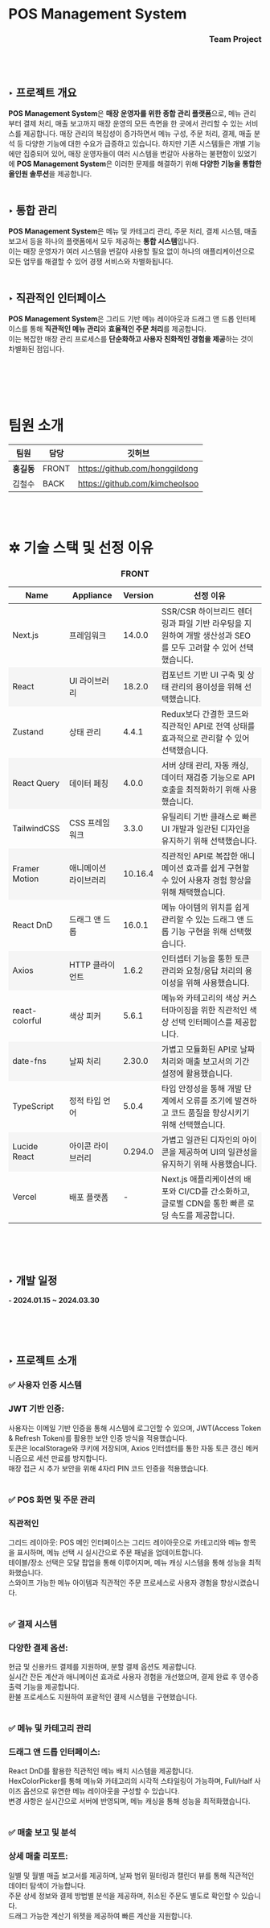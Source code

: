 <div align="left">
  
  # POS Management System
</div>

### <div align="right"><b>Team Project</b></div>
<br><br>
## ‣ 프로젝트 개요
<div align="center"></div>
<b>POS Management System</b>은 <b>매장 운영자를 위한 종합 관리 플랫폼</b>으로, 메뉴 관리부터 결제 처리, 매출 보고까지 매장 운영의 모든 측면을 한 곳에서 관리할 수 있는 서비스를 제공합니다.
매장 관리의 복잡성이 증가하면서 메뉴 구성, 주문 처리, 결제, 매출 분석 등 다양한 기능에 대한 수요가 급증하고 있습니다.
하지만 기존 시스템들은 개별 기능에만 집중되어 있어, 매장 운영자들이 여러 시스템을 번갈아 사용하는 불편함이 있었기에 <b>POS Management System</b>은 이러한 문제를 해결하기 위해 <b>다양한 기능을 통합한 올인원 솔루션</b>을 제공합니다. 
<br><br>

## ‣ 통합 관리 <br>
<b>POS Management System</b>은 메뉴 및 카테고리 관리, 주문 처리, 결제 시스템, 매출 보고서 등을 하나의 플랫폼에서 모두 제공하는 <b>통합 시스템</b>입니다. <br>
이는 매장 운영자가 여러 시스템을 번갈아 사용할 필요 없이 하나의 애플리케이션으로 모든 업무를 해결할 수 있어 경쟁 서비스와 차별화됩니다.
<br><br>

## ‣ 직관적인 인터페이스 <br>
<b>POS Management System</b>은 그리드 기반 메뉴 레이아웃과 드래그 앤 드롭 인터페이스를 통해 <b>직관적인 메뉴 관리</b>와 <b>효율적인 주문 처리</b>를 제공합니다. <br>
이는 복잡한 매장 관리 프로세스를 <b>단순화하고 사용자 친화적인 경험을 제공</b>하는 것이 차별화된 점입니다.

<br><br><br><br>
# 팀원 소개
|팀원|담당|깃허브|
|:---:|---|---|
|<b>홍길동</b>|FRONT|https://github.com/honggildong|
|김철수|BACK|https://github.com/kimcheolsoo|

<br><br>
# ✲ 기술 스택 및 선정 이유
<div align="center">

### FRONT
<table>
  <thead>
    <tr>
      <th>Name</th>
      <th>Appliance</th>
      <th>Version</th>
      <th>선정 이유</th>
    </tr>
  </thead>
  <tbody>
    <tr>
      <td>Next.js</td>
      <td>프레임워크</td>
      <td>14.0.0</td>
      <td>SSR/CSR 하이브리드 렌더링과 파일 기반 라우팅을 지원하여 개발 생산성과 SEO를 모두 고려할 수 있어 선택했습니다.</td>
    </tr>
    <tr style="background-color: #f5f5f5;">
      <td>React</td>
      <td>UI 라이브러리</td>
      <td>18.2.0</td>
      <td>컴포넌트 기반 UI 구축 및 상태 관리의 용이성을 위해 선택했습니다.</td>
    </tr>
    <tr>
      <td>Zustand</td>
      <td>상태 관리</td>
      <td>4.4.1</td>
      <td>Redux보다 간결한 코드와 직관적인 API로 전역 상태를 효과적으로 관리할 수 있어 선택했습니다.</td>
    </tr>
    <tr style="background-color: #f5f5f5;">
      <td>React Query</td>
      <td>데이터 페칭</td>
      <td>4.0.0</td>
      <td>서버 상태 관리, 자동 캐싱, 데이터 재검증 기능으로 API 호출을 최적화하기 위해 사용했습니다.</td>
    </tr>
    <tr>
      <td>TailwindCSS</td>
      <td>CSS 프레임워크</td>
      <td>3.3.0</td>
      <td>유틸리티 기반 클래스로 빠른 UI 개발과 일관된 디자인을 유지하기 위해 선택했습니다.</td>
    </tr>
    <tr style="background-color: #f5f5f5;">
      <td>Framer Motion</td>
      <td>애니메이션 라이브러리</td>
      <td>10.16.4</td>
      <td>직관적인 API로 복잡한 애니메이션 효과를 쉽게 구현할 수 있어 사용자 경험 향상을 위해 채택했습니다.</td>
    </tr>
    <tr>
      <td>React DnD</td>
      <td>드래그 앤 드롭</td>
      <td>16.0.1</td>
      <td>메뉴 아이템의 위치를 쉽게 관리할 수 있는 드래그 앤 드롭 기능 구현을 위해 선택했습니다.</td>
    </tr>
    <tr style="background-color: #f5f5f5;">
      <td>Axios</td>
      <td>HTTP 클라이언트</td>
      <td>1.6.2</td>
      <td>인터셉터 기능을 통한 토큰 관리와 요청/응답 처리의 용이성을 위해 사용했습니다.</td>
    </tr>
    <tr>
      <td>react-colorful</td>
      <td>색상 피커</td>
      <td>5.6.1</td>
      <td>메뉴와 카테고리의 색상 커스터마이징을 위한 직관적인 색상 선택 인터페이스를 제공합니다.</td>
    </tr>
    <tr style="background-color: #f5f5f5;">
      <td>date-fns</td>
      <td>날짜 처리</td>
      <td>2.30.0</td>
      <td>가볍고 모듈화된 API로 날짜 처리와 매출 보고서의 기간 설정에 활용했습니다.</td>
    </tr>
    <tr>
      <td>TypeScript</td>
      <td>정적 타입 언어</td>
      <td>5.0.4</td>
      <td>타입 안정성을 통해 개발 단계에서 오류를 조기에 발견하고 코드 품질을 향상시키기 위해 선택했습니다.</td>
    </tr>
    <tr style="background-color: #f5f5f5;">
      <td>Lucide React</td>
      <td>아이콘 라이브러리</td>
      <td>0.294.0</td>
      <td>가볍고 일관된 디자인의 아이콘을 제공하여 UI의 일관성을 유지하기 위해 사용했습니다.</td>
    </tr>
    <tr>
      <td>Vercel</td>
      <td>배포 플랫폼</td>
      <td>-</td>
      <td>Next.js 애플리케이션의 배포와 CI/CD를 간소화하고, 글로벌 CDN을 통한 빠른 로딩 속도를 제공합니다.</td>
    </tr>
  </tbody>
</table>
</div>
<br><br><br>


  
## ‣ 개발 일정
<b>- 2024.01.15 ~ 2024.03.30</b>

  <br>
  <br>
  <br>
  



## ‣ 프로젝트 소개
  
### ✅ 사용자 인증 시스템

### JWT 기반 인증:
사용자는 이메일 기반 인증을 통해 시스템에 로그인할 수 있으며, JWT(Access Token & Refresh Token)를 활용한 보안 인증 방식을 적용했습니다. <br>
토큰은 localStorage와 쿠키에 저장되며, Axios 인터셉터를 통한 자동 토큰 갱신 메커니즘으로 세션 만료를 방지합니다. <br>
매장 접근 시 추가 보안을 위해 4자리 PIN 코드 인증을 적용했습니다. <br><br>

### ✅ POS 화면 및 주문 관리

### 직관적인
 그리드 레이아웃: 
POS 메인 인터페이스는 그리드 레이아웃으로 카테고리와 메뉴 항목을 표시하며, 메뉴 선택 시 실시간으로 주문 패널을 업데이트합니다. <br>
테이블/장소 선택은 모달 팝업을 통해 이루어지며, 메뉴 캐싱 시스템을 통해 성능을 최적화했습니다. <br>
스와이프 가능한 메뉴 아이템과 직관적인 주문 프로세스로 사용자 경험을 향상시켰습니다. <br><br>
  
### ✅ 결제 시스템

### 다양한 결제 옵션: 
현금 및 신용카드 결제를 지원하며, 분할 결제 옵션도 제공합니다. <br>
실시간 잔돈 계산과 애니메이션 효과로 사용자 경험을 개선했으며, 결제 완료 후 영수증 출력 기능을 제공합니다. <br>
환불 프로세스도 지원하여 포괄적인 결제 시스템을 구현했습니다. <br><br>
  
### ✅ 메뉴 및 카테고리 관리

### 드래그 앤 드롭 인터페이스: 
React DnD를 활용한 직관적인 메뉴 배치 시스템을 제공합니다. <br>
HexColorPicker를 통해 메뉴와 카테고리의 시각적 스타일링이 가능하며, Full/Half 사이즈 옵션으로 유연한 메뉴 레이아웃을 구성할 수 있습니다. <br>
변경 사항은 실시간으로 서버에 반영되며, 메뉴 캐싱을 통해 성능을 최적화했습니다. <br><br>

### ✅ 매출 보고 및 분석

### 상세 매출 리포트: 
일별 및 월별 매출 보고서를 제공하며, 날짜 범위 필터링과 캘린더 뷰를 통해 직관적인 데이터 탐색이 가능합니다. <br>
주문 상세 정보와 결제 방법별 분석을 제공하며, 취소된 주문도 별도로 확인할 수 있습니다. <br>
드래그 가능한 계산기 위젯을 제공하여 빠른 계산을 지원합니다. <br><br><br><br><br>



# ✲ 트러블 슈팅 (Trouble shooting)

### 1. 주문 내역 페이지의 이중 상태 관리 문제<br>

문제: 주문 목록에서 주문을 클릭해도 중간 섹션에 상세 정보가 표시되지 않는 문제가 발생했습니다.<br>
원인: sortedGroups와 dailyOrders 두 개의 상태가 서로 동기화되지 않고 각자 관리되고 있었습니다.<br>
해결: dailyOrders를 제거하고 sortedGroups만 사용하도록 상태를 통합했습니다. useEffect를 수정하여 단일 데이터 소스에서 주문을 찾도록 개선했습니다.<br>
결과: 주문 목록에서 클릭 시 중간 섹션에 상세 정보가 정상적으로 표시되어 사용자 경험이 향상되었습니다.<br>

### 2. 메뉴 ID 누락 문제<br>

문제: 서버에서 받은 데이터에 menuId가 누락되어 메뉴 삭제나 주문 처리가 불가능한 상황이 발생했습니다.<br>
원인: 백엔드에서 일관되지 않게 menuId를 제공하는 문제가 있었습니다.<br>
해결: 메뉴 데이터를 캐시에 저장하고, menuId가 없는 경우 메뉴 이름으로 캐시에서 해당 ID를 찾아 채우는 메커니즘을 구현했습니다.<br>
결과: 모든 메뉴 항목이 유효한 menuId를 가지게 되어 완전한 주문 처리가 가능해졌습니다.<br>

### 3. React 상태 업데이트 지연 문제<br>

문제: 4자리 비밀번호를 입력해도 서버로는 3자리만 전송되는 문제가 발생했습니다.<br>
원인: React의 비동기 상태 업데이트로 인해 submitPayload() 실행 시점에 password 상태가 아직 업데이트되지 않았습니다.<br>
해결: Zustand의 getState() 메서드를 사용하여 최신 상태를 직접 접근하는 방식으로 변경했습니다.<br>
결과: 4자리 비밀번호가 모두 서버로 정확히 전송되어 로그인 및 인증 프로세스가 원활해졌습니다.<br>

### 4. 결제 페이지 성능 최적화<br>

문제: 결제 페이지에서 비용이 큰 계산이 매 렌더링마다 반복 실행되어 성능이 저하되었습니다.<br>
원인: initialTotal과 changes 계산이 불필요하게 매 렌더링마다 재계산되고 있었습니다.<br>
해결: useMemo를 사용해 이러한 계산 결과를 메모이제이션하여 의존성이 변경될 때만 재계산하도록 구현했습니다.<br>
결과: 불필요한 연산이 줄어 성능이 개선되었으며, 특히 주문 항목이 많을 때 효과적으로 작동했습니다.<br>


<br><br>
